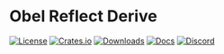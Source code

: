 # Obel Reflect Derive

[![License](https://img.shields.io/badge/license-MIT%2FApache-blue.svg)](https://github.com/obelengine/obel#license)
[![Crates.io](https://img.shields.io/crates/v/obel_reflect_derive.svg)](https://crates.io/crates/obel_reflect_derive)
[![Downloads](https://img.shields.io/crates/d/obel_reflect_derive.svg)](https://crates.io/crates/obel_reflect_derive)
[![Docs](https://docs.rs/obel_reflect_derive/badge.svg)](https://docs.rs/obel_reflect_derive/latest/obel_reflect_derive/)
[![Discord](https://img.shields.io/discord/691052431525675048.svg?label=&logo=discord&logoColor=ffffff&color=7389D8&labelColor=6A7EC2)](https://discord.gg/obel)

